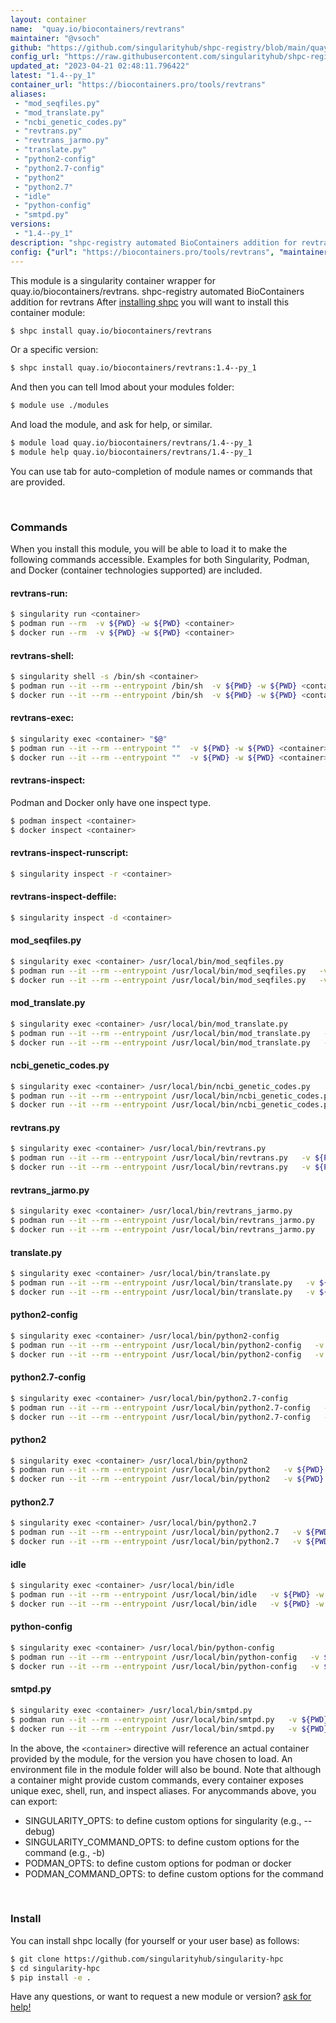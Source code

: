 ```yaml
---
layout: container
name:  "quay.io/biocontainers/revtrans"
maintainer: "@vsoch"
github: "https://github.com/singularityhub/shpc-registry/blob/main/quay.io/biocontainers/revtrans/container.yaml"
config_url: "https://raw.githubusercontent.com/singularityhub/shpc-registry/main/quay.io/biocontainers/revtrans/container.yaml"
updated_at: "2023-04-21 02:48:11.796422"
latest: "1.4--py_1"
container_url: "https://biocontainers.pro/tools/revtrans"
aliases:
 - "mod_seqfiles.py"
 - "mod_translate.py"
 - "ncbi_genetic_codes.py"
 - "revtrans.py"
 - "revtrans_jarmo.py"
 - "translate.py"
 - "python2-config"
 - "python2.7-config"
 - "python2"
 - "python2.7"
 - "idle"
 - "python-config"
 - "smtpd.py"
versions:
 - "1.4--py_1"
description: "shpc-registry automated BioContainers addition for revtrans"
config: {"url": "https://biocontainers.pro/tools/revtrans", "maintainer": "@vsoch", "description": "shpc-registry automated BioContainers addition for revtrans", "latest": {"1.4--py_1": "sha256:baa7decf317a6d483a830c38349379a4c95061b73af7f7a5b0166c0ade7cf90c"}, "tags": {"1.4--py_1": "sha256:baa7decf317a6d483a830c38349379a4c95061b73af7f7a5b0166c0ade7cf90c"}, "docker": "quay.io/biocontainers/revtrans", "aliases": {"mod_seqfiles.py": "/usr/local/bin/mod_seqfiles.py", "mod_translate.py": "/usr/local/bin/mod_translate.py", "ncbi_genetic_codes.py": "/usr/local/bin/ncbi_genetic_codes.py", "revtrans.py": "/usr/local/bin/revtrans.py", "revtrans_jarmo.py": "/usr/local/bin/revtrans_jarmo.py", "translate.py": "/usr/local/bin/translate.py", "python2-config": "/usr/local/bin/python2-config", "python2.7-config": "/usr/local/bin/python2.7-config", "python2": "/usr/local/bin/python2", "python2.7": "/usr/local/bin/python2.7", "idle": "/usr/local/bin/idle", "python-config": "/usr/local/bin/python-config", "smtpd.py": "/usr/local/bin/smtpd.py"}}
---
```


This module is a singularity container wrapper for quay.io/biocontainers/revtrans.
shpc-registry automated BioContainers addition for revtrans
After [installing shpc](#install) you will want to install this container module:


```bash
$ shpc install quay.io/biocontainers/revtrans
```

Or a specific version:

```bash
$ shpc install quay.io/biocontainers/revtrans:1.4--py_1
```

And then you can tell lmod about your modules folder:

```bash
$ module use ./modules
```

And load the module, and ask for help, or similar.

```bash
$ module load quay.io/biocontainers/revtrans/1.4--py_1
$ module help quay.io/biocontainers/revtrans/1.4--py_1
```

You can use tab for auto-completion of module names or commands that are provided.

<br>

### Commands

When you install this module, you will be able to load it to make the following commands accessible.
Examples for both Singularity, Podman, and Docker (container technologies supported) are included.

#### revtrans-run:

```bash
$ singularity run <container>
$ podman run --rm  -v ${PWD} -w ${PWD} <container>
$ docker run --rm  -v ${PWD} -w ${PWD} <container>
```

#### revtrans-shell:

```bash
$ singularity shell -s /bin/sh <container>
$ podman run --it --rm --entrypoint /bin/sh  -v ${PWD} -w ${PWD} <container>
$ docker run --it --rm --entrypoint /bin/sh  -v ${PWD} -w ${PWD} <container>
```

#### revtrans-exec:

```bash
$ singularity exec <container> "$@"
$ podman run --it --rm --entrypoint ""  -v ${PWD} -w ${PWD} <container> "$@"
$ docker run --it --rm --entrypoint ""  -v ${PWD} -w ${PWD} <container> "$@"
```

#### revtrans-inspect:

Podman and Docker only have one inspect type.

```bash
$ podman inspect <container>
$ docker inspect <container>
```

#### revtrans-inspect-runscript:

```bash
$ singularity inspect -r <container>
```

#### revtrans-inspect-deffile:

```bash
$ singularity inspect -d <container>
```


#### mod_seqfiles.py

```bash
$ singularity exec <container> /usr/local/bin/mod_seqfiles.py
$ podman run --it --rm --entrypoint /usr/local/bin/mod_seqfiles.py   -v ${PWD} -w ${PWD} <container> -c " $@"
$ docker run --it --rm --entrypoint /usr/local/bin/mod_seqfiles.py   -v ${PWD} -w ${PWD} <container> -c " $@"
```


#### mod_translate.py

```bash
$ singularity exec <container> /usr/local/bin/mod_translate.py
$ podman run --it --rm --entrypoint /usr/local/bin/mod_translate.py   -v ${PWD} -w ${PWD} <container> -c " $@"
$ docker run --it --rm --entrypoint /usr/local/bin/mod_translate.py   -v ${PWD} -w ${PWD} <container> -c " $@"
```


#### ncbi_genetic_codes.py

```bash
$ singularity exec <container> /usr/local/bin/ncbi_genetic_codes.py
$ podman run --it --rm --entrypoint /usr/local/bin/ncbi_genetic_codes.py   -v ${PWD} -w ${PWD} <container> -c " $@"
$ docker run --it --rm --entrypoint /usr/local/bin/ncbi_genetic_codes.py   -v ${PWD} -w ${PWD} <container> -c " $@"
```


#### revtrans.py

```bash
$ singularity exec <container> /usr/local/bin/revtrans.py
$ podman run --it --rm --entrypoint /usr/local/bin/revtrans.py   -v ${PWD} -w ${PWD} <container> -c " $@"
$ docker run --it --rm --entrypoint /usr/local/bin/revtrans.py   -v ${PWD} -w ${PWD} <container> -c " $@"
```


#### revtrans_jarmo.py

```bash
$ singularity exec <container> /usr/local/bin/revtrans_jarmo.py
$ podman run --it --rm --entrypoint /usr/local/bin/revtrans_jarmo.py   -v ${PWD} -w ${PWD} <container> -c " $@"
$ docker run --it --rm --entrypoint /usr/local/bin/revtrans_jarmo.py   -v ${PWD} -w ${PWD} <container> -c " $@"
```


#### translate.py

```bash
$ singularity exec <container> /usr/local/bin/translate.py
$ podman run --it --rm --entrypoint /usr/local/bin/translate.py   -v ${PWD} -w ${PWD} <container> -c " $@"
$ docker run --it --rm --entrypoint /usr/local/bin/translate.py   -v ${PWD} -w ${PWD} <container> -c " $@"
```


#### python2-config

```bash
$ singularity exec <container> /usr/local/bin/python2-config
$ podman run --it --rm --entrypoint /usr/local/bin/python2-config   -v ${PWD} -w ${PWD} <container> -c " $@"
$ docker run --it --rm --entrypoint /usr/local/bin/python2-config   -v ${PWD} -w ${PWD} <container> -c " $@"
```


#### python2.7-config

```bash
$ singularity exec <container> /usr/local/bin/python2.7-config
$ podman run --it --rm --entrypoint /usr/local/bin/python2.7-config   -v ${PWD} -w ${PWD} <container> -c " $@"
$ docker run --it --rm --entrypoint /usr/local/bin/python2.7-config   -v ${PWD} -w ${PWD} <container> -c " $@"
```


#### python2

```bash
$ singularity exec <container> /usr/local/bin/python2
$ podman run --it --rm --entrypoint /usr/local/bin/python2   -v ${PWD} -w ${PWD} <container> -c " $@"
$ docker run --it --rm --entrypoint /usr/local/bin/python2   -v ${PWD} -w ${PWD} <container> -c " $@"
```


#### python2.7

```bash
$ singularity exec <container> /usr/local/bin/python2.7
$ podman run --it --rm --entrypoint /usr/local/bin/python2.7   -v ${PWD} -w ${PWD} <container> -c " $@"
$ docker run --it --rm --entrypoint /usr/local/bin/python2.7   -v ${PWD} -w ${PWD} <container> -c " $@"
```


#### idle

```bash
$ singularity exec <container> /usr/local/bin/idle
$ podman run --it --rm --entrypoint /usr/local/bin/idle   -v ${PWD} -w ${PWD} <container> -c " $@"
$ docker run --it --rm --entrypoint /usr/local/bin/idle   -v ${PWD} -w ${PWD} <container> -c " $@"
```


#### python-config

```bash
$ singularity exec <container> /usr/local/bin/python-config
$ podman run --it --rm --entrypoint /usr/local/bin/python-config   -v ${PWD} -w ${PWD} <container> -c " $@"
$ docker run --it --rm --entrypoint /usr/local/bin/python-config   -v ${PWD} -w ${PWD} <container> -c " $@"
```


#### smtpd.py

```bash
$ singularity exec <container> /usr/local/bin/smtpd.py
$ podman run --it --rm --entrypoint /usr/local/bin/smtpd.py   -v ${PWD} -w ${PWD} <container> -c " $@"
$ docker run --it --rm --entrypoint /usr/local/bin/smtpd.py   -v ${PWD} -w ${PWD} <container> -c " $@"
```



In the above, the `<container>` directive will reference an actual container provided
by the module, for the version you have chosen to load. An environment file in the
module folder will also be bound. Note that although a container
might provide custom commands, every container exposes unique exec, shell, run, and
inspect aliases. For anycommands above, you can export:

 - SINGULARITY_OPTS: to define custom options for singularity (e.g., --debug)
 - SINGULARITY_COMMAND_OPTS: to define custom options for the command (e.g., -b)
 - PODMAN_OPTS: to define custom options for podman or docker
 - PODMAN_COMMAND_OPTS: to define custom options for the command

<br>

### Install

You can install shpc locally (for yourself or your user base) as follows:

```bash
$ git clone https://github.com/singularityhub/singularity-hpc
$ cd singularity-hpc
$ pip install -e .
```

Have any questions, or want to request a new module or version? [ask for help!](https://github.com/singularityhub/singularity-hpc/issues)